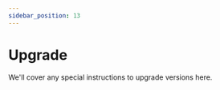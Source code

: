 ```yaml
---
sidebar_position: 13
---
```


# Upgrade

We'll cover any special instructions to upgrade versions here.
